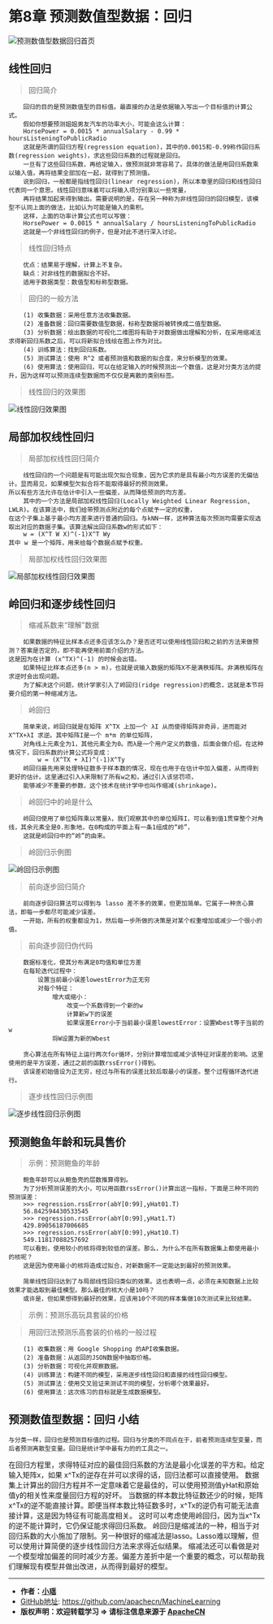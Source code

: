 # 第8章 预测数值型数据：回归
<script type="text/javascript" src="http://cdn.mathjax.org/mathjax/latest/MathJax.js?config=default"></script>

![预测数值型数据回归首页](/images/8.Regression/预测数值型数据回归首页.png "回归Regression首页")

## 线性回归

> 回归简介

```
    回归的目的是预测数值型的目标值。最直接的办法是依据输入写出一个目标值的计算公式。
    假如你想要预测姐姐男友汽车的功率大小，可能会这么计算：
    HorsePower = 0.0015 * annualSalary - 0.99 * hoursListeningToPublicRadio
    这就是所谓的回归方程(regression equation)，其中的0.0015和-0.99称作回归系数(regression weights)，求这些回归系数的过程就是回归。
    一旦有了这些回归系数，再给定输入，做预测就非常容易了。具体的做法是用回归系数乘以输入值，再将结果全部加在一起，就得到了预测值。
    说到回归，一般都是指线性回归(linear regression)，所以本章里的回归和线性回归代表同一个意思。线性回归意味着可以将输入项分别乘以一些常量，
    再将结果加起来得到输出。需要说明的是，存在另一种称为非线性回归的回归模型，该模型不认同上面的做法，比如认为可能是输入的乘积。
    这样，上面的功率计算公式也可以写做：
    HorsePower = 0.0015 * annualSalary / hoursListeningToPublicRadio 
    这就是一个非线性回归的例子，但是对此不进行深入讨论。
```

> 线性回归特点

```
    优点：结果易于理解，计算上不复杂。
    缺点：对非线性的数据拟合不好。
    适用于数据类型：数值型和标称型数据。
```

> 回归的一般方法

```
    (1) 收集数据：采用任意方法收集数据。
    (2) 准备数据：回归需要数值型数据，标称型数据将被转换成二值型数据。
    (3) 分析数据：绘出数据的可视化二维图将有助于对数据做出理解和分析，在采用缩减法求得新回归系数之后，可以将新拟合线绘在图上作为对比。
    (4) 训练算法：找到回归系数。
    (5) 测试算法：使用 R^2 或者预测值和数据的拟合度，来分析模型的效果。
    (6) 使用算法：使用回归，可以在给定输入的时候预测出一个数值，这是对分类方法的提升，因为这样可以预测连续型数据而不仅仅是离散的类别标签。
```

> 线性回归的效果图

![线性回归效果图](/images/8.Regression/线性回归效果图.png "线性回归效果图")

## 局部加权线性回归

> 局部加权线性回归简介

```
    线性回归的一个问题是有可能出现欠拟合现象，因为它求的是具有最小均方误差的无偏估计。显而易见，如果模型欠拟合将不能取得最好的预测效果。
所以有些方法允许在估计中引入一些偏差，从而降低预测的均方差。
    其中的一个方法是局部加权线性回归(Locally Weighted Linear Regression, LWLR)。在该算法中，我们给带预测点附近的每个点赋予一定的权重，
在这个子集上基于最小均方差来进行普通的回归。与kNN一样，这种算法每次预测均需要实现选取出对应的数据子集。该算法解出回归系数w的形式如下：
    w = (X^T W X)^(-1)X^T Wy
其中 w 是一个矩阵，用来给每个数据点赋予权重。
```

> 局部加权线性回归效果图

![局部加权线性回归效果图](/images/8.Regression/局部加权线性回归效果图.png "局部加权线性回归效果图")


## 岭回归和逐步线性回归

> 缩减系数来“理解”数据

```
    如果数据的特征比样本点还多应该怎么办？是否还可以使用线性回归和之前的方法来做预测？答案是否定的，即不能再使用前面介绍的方法。
这是因为在计算 (x^TX)^(-1) 的时候会出错。
    如果特征比样本点还多(n > m)，也就是说输入数据的矩阵X不是满秩矩阵。非满秩矩阵在求逆时会出现问题。
    为了解决这个问题，统计学家引入了岭回归(ridge regression)的概念，这就是本节将要介绍的第一种缩减方法。
```

> 岭回归

```
    简单来说，岭回归就是在矩阵 X^TX 上加一个 λI 从而使得矩阵非奇异，进而能对 X^TX+λI 求逆。其中矩阵I是一个 m*m 的单位矩阵，
    对角线上元素全为1，其他元素全为0。而λ是一个用户定义的数值，后面会做介绍。在这种情况下，回归系数的计算公式将变成：
        w = (X^TX + λI)^(-1)X^Ty
    岭回归最先用来处理特征数多于样本数的情况，现在也用于在估计中加入偏差，从而得到更好的估计。这里通过引入λ来限制了所有w之和，通过引入该惩罚项，
    能够减少不重要的参数，这个技术在统计学中也叫作缩减(shrinkage)。
```

> 岭回归中的岭是什么

```
    岭回归使用了单位矩阵乘以常量λ，我们观察其中的单位矩阵I，可以看到值1贯穿整个对角线，其余元素全是0.形象地，在0构成的平面上有一条1组成的“岭”，
    这就是岭回归中的“岭”的由来。
```
> 岭回归示例图

![岭回归示例图](/images/8.Regression/岭回归示例图.png "岭回归示例图")

> 前向逐步回归简介

```
    前向逐步回归算法可以得到与 lasso 差不多的效果，但更加简单。它属于一种贪心算法，即每一步都尽可能减少误差。
    一开始，所有的权重都设为1，然后每一步所做的决策是对某个权重增加或减少一个很小的值。
```

> 前向逐步回归伪代码

```
    数据标准化，使其分布满足0均值和单位方差
    在每轮迭代过程中：
        设置当前最小误差lowestError为正无穷
        对每个特征：
            增大或缩小：
                改变一个系数得到一个新的w
                计算新w下的误差
                如果误差Error小于当前最小误差lowestError：设置Wbest等于当前的w
            将W设置为新的Wbest
```

```
    贪心算法在所有特征上运行两次for循环，分别计算增加或减少该特征对误差的影响。这里使用的是平方误差，通过之前的函数rssError()得到。
    该误差初始值设为正无穷，经过与所有的误差比较后取最小的误差。整个过程循环迭代进行。
```

> 逐步线性回归示例图

![逐步线性回归示例图](/images/8.Regression/逐步线性回归示例图.png "逐步线性回归示例图")

## 预测鲍鱼年龄和玩具售价

> 示例：预测鲍鱼的年龄

```
    鲍鱼年龄可以从鲍鱼壳的层数推算得到。
    为了分析预测误差的大小，可以用函数rssError()计算出这一指标，下面是三种不同的预测误差：
    >>> regression.rssError(abY[0:99],yHat01.T)
    56.842594430533545
    >>> regression.rssError(abY[0:99],yHat1.T)
    429.89056187006685
    >>> regression.rssError(abY[0:99],yHat10.T)
    549.11817088257692
    可以看到，使用较小的核将得到较低的误差。那么，为什么不在所有数据集上都使用最小的核呢？
    这是因为使用最小的核将造成过拟合，对新数据不一定能达到最好的预测效果。

    简单线性回归达到了与局部线性回归类似的效果。这也表明一点，必须在未知数据上比较效果才能选取到最佳模型。那么最佳的核大小是10吗？
    或许是，但如果想得到最好的效果，应该用10个不同的样本集做10次测试来比较结果。
```

> 示例：预测乐高玩具套装的价格

> 用回归法预测乐高套装的价格的一般过程

```
    (1) 收集数据：用 Google Shopping 的API收集数据。
    (2) 准备数据：从返回的JSON数据中抽取价格。
    (3) 分析数据：可视化并观察数据。
    (4) 训练算法：构建不同的模型，采用逐步线性回归和直接的线性回归模型。
    (5) 测试算法：使用交叉验证来测试不同的模型，分析哪个效果最好。
    (6) 使用算法：这次练习的目标就是生成数据模型。
```

## 预测数值型数据：回归 小结

    与分类一样，回归也是预测目标值的过程。回归与分类的不同点在于，前者预测连续型变量，而后者预测离散型变量。回归是统计学中最有力的的工具之一。
在回归方程里，求得特征对应的最佳回归系数的方法是最小化误差的平方和。给定输入矩阵x，如果 x^Tx的逆存在并可以求得的话，回归法都可以直接使用。
数据集上计算出的回归方程并不一定意味着它是最佳的，可以使用预测值yHat和原始值y的相关性来度量回归方程的好坏。
    当数据的样本数比特征数还少的时候，矩阵x^Tx的逆不能直接计算。即便当样本数比特征数多时，x^Tx的逆仍有可能无法直接计算，这是因为特征有可能高度相关。
这时可以考虑使用岭回归，因为当x^Tx的逆不能计算时，它仍保证能求得回归系数。
    岭回归是缩减法的一种，相当于对回归系数的大小施加了限制。另一种很好的缩减法是lasso。Lasso难以理解，但可以使用计算简便的逐步线性回归方法来求得近似结果。
    缩减法还可以看做是对一个模型增加偏差的同时减少方差。偏差方差折中是一个重要的概念，可以帮助我们理解现有模型并做出改进，从而得到最好的模型。
* * *

* **作者：[小瑶](http://www.apache.wiki/users/viewmyprofile.action)**
* [GitHub地址](https://github.com/apachecn/MachineLearning): <https://github.com/apachecn/MachineLearning>
* **版权声明：欢迎转载学习 => 请标注信息来源于 [ApacheCN](http://www.apache.wiki)**